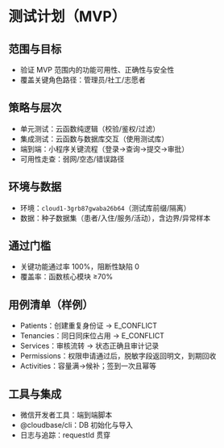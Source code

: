 # 测试计划（MVP）

## 范围与目标
- 验证 MVP 范围内的功能可用性、正确性与安全性
- 覆盖关键角色路径：管理员/社工/志愿者

## 策略与层次
- 单元测试：云函数纯逻辑（校验/鉴权/过滤）
- 集成测试：云函数与数据库交互（使用测试库）
- 端到端：小程序关键流程（登录→查询→提交→审批）
- 可用性走查：弱网/空态/错误路径

## 环境与数据
- 环境：`cloud1-3grb87gwaba26b64`（测试库前缀/隔离）
- 数据：种子数据集（患者/入住/服务/活动），含边界/异常样本

## 通过门槛
- 关键功能通过率 100%，阻断性缺陷 0
- 覆盖率：函数核心模块 ≥70%

## 用例清单（样例）
- Patients：创建重复身份证 → E_CONFLICT
- Tenancies：同日同床位占用 → E_CONFLICT
- Services：审核流转 → 状态正确且审计记录
- Permissions：权限申请通过后，脱敏字段返回明文，到期回收
- Activities：容量满→候补；签到一次且幂等

## 工具与集成
- 微信开发者工具：端到端脚本
- @cloudbase/cli：DB 初始化与导入
- 日志与追踪：requestId 贯穿

